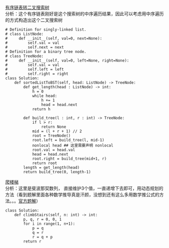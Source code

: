 [有序链表转二叉搜索树](https://leetcode-cn.com/problems/convert-sorted-list-to-binary-search-tree/)   
分析：这个有序链表刚好是这个搜索树的中序遍历结果，因此可以考虑用中序遍历的方式构造出这个二叉搜索树   
```python3 
# Definition for singly-linked list.
# class ListNode:
#     def __init__(self, val=0, next=None):
#         self.val = val
#         self.next = next
# Definition for a binary tree node.
# class TreeNode:
#     def __init__(self, val=0, left=None, right=None):
#         self.val = val
#         self.left = left
#         self.right = right
class Solution:
    def sortedListToBST(self, head: ListNode) -> TreeNode:
        def get_length(head : ListNode) -> int:
            h = 0
            while head:
                h += 1
                head = head.next
            return h 
        
        def build_tree(l : int, r : int) -> TreeNode:
            if l > r:
                return None
            mid = (l + r + 1) // 2
            root = TreeNode()
            root.left = build_tree(l, mid-1)
            nonlocal head ## 这里需要声明 nonlocal
            root.val = head.val 
            head = head.next 
            root.right = build_tree(mid+1, r)
            return root 
        length = get_length(head)
        return build_tree(0, length-1)
```

[爬楼梯](https://leetcode-cn.com/problems/climbing-stairs/)   
分析：这里是斐波那契数列， 直接维护3个值，一直递增下去即可，用动态规划的方法（看到题解里面各种数学推导真是汗颜，没想到还有这么多用数学推公式的方法。。。[官方题解](https://leetcode-cn.com/problems/climbing-stairs/solution/pa-lou-ti-by-leetcode-solution/)）    
```python3
class Solution:
    def climbStairs(self, n: int) -> int:
        p, q, r = 0, 0, 1
        for i in range(1, n+1):
            p = q
            q = r
            r = q + p
        return r 
```
